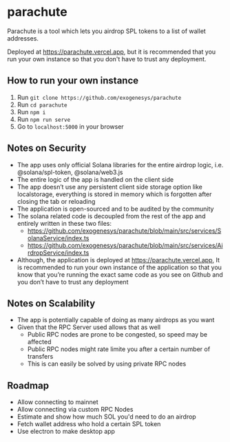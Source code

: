 # parachute

Parachute is a tool which lets you airdrop SPL tokens to a list of wallet addresses.

Deployed at https://parachute.vercel.app, but it is recommended that you run your own instance so that you don't have to trust any deployment.

## How to run your own instance
1. Run `git clone https://github.com/exogenesys/parachute`
2. Run `cd parachute`
3. Run `npm i`
4. Run `npm run serve`
5. Go to `localhost:5000` in your browser


## Notes on Security
- The app uses only official Solana libraries for the entire airdrop logic, i.e. @solana/spl-token, @solana/web3.js
- The entire logic of the app is handled on the client side
- The app doesn’t use any persistent client side storage option like localstorage, everything is stored in memory which is forgotten after closing the tab or reloading
- The application is open-sourced and to be audited by the community
- The solana related code is decoupled from the rest of the app and entirely written in these two files:
  - https://github.com/exogenesys/parachute/blob/main/src/services/SolanaService/index.ts
  - https://github.com/exogenesys/parachute/blob/main/src/services/AirdropService/index.ts
- Although, the application is deployed at https://parachute.vercel.app, It is recommended to run your own instance of the application so that you know that you’re running the exact same code as you see on Github and you don’t have to trust any deployment

## Notes on Scalability
- The app is potentially capable of doing as many airdrops as you want
- Given that the RPC Server used allows that as well
  - Public RPC nodes are prone to be congested, so speed may be affected
  - Public RPC nodes might rate limite you after a certain number of transfers
  - This is can easily be solved by using private RPC nodes

## Roadmap
- Allow connecting to mainnet
- Allow connecting via custom RPC Nodes
- Estimate and show how much SOL you'd need to do an airdrop
- Fetch wallet address who hold a certain SPL token
- Use electron to make desktop app

